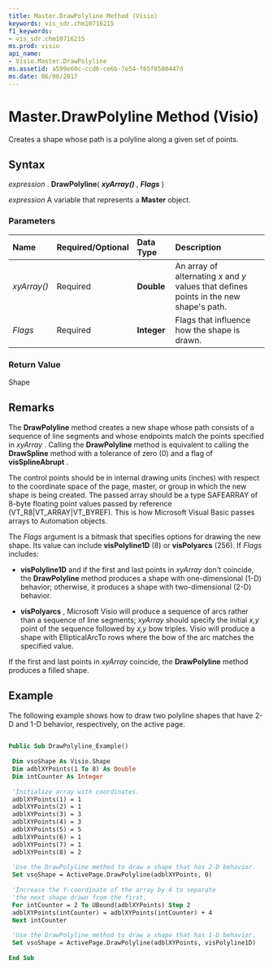 ```yaml
---
title: Master.DrawPolyline Method (Visio)
keywords: vis_sdr.chm10716215
f1_keywords:
- vis_sdr.chm10716215
ms.prod: visio
api_name:
- Visio.Master.DrawPolyline
ms.assetid: a599e60c-ccd6-ce6b-7e54-f65f8500447d
ms.date: 06/08/2017
---
```



# Master.DrawPolyline Method (Visio)

Creates a shape whose path is a polyline along a given set of points.


## Syntax

 _expression_ . **DrawPolyline**( **_xyArray()_** , **_Flags_** )

 _expression_ A variable that represents a **Master** object.


### Parameters



|**Name**|**Required/Optional**|**Data Type**|**Description**|
|:-----|:-----|:-----|:-----|
| _xyArray()_|Required| **Double**| An array of alternating _x_ and _y_ values that defines points in the new shape's path.|
| _Flags_|Required| **Integer**|Flags that influence how the shape is drawn.|

### Return Value

Shape


## Remarks

The **DrawPolyline** method creates a new shape whose path consists of a sequence of line segments and whose endpoints match the points specified in _xyArray_ . Calling the **DrawPolyline** method is equivalent to calling the **DrawSpline** method with a tolerance of zero (0) and a flag of **visSplineAbrupt** .

The control points should be in internal drawing units (inches) with respect to the coordinate space of the page, master, or group in which the new shape is being created. The passed array should be a type SAFEARRAY of 8-byte floating point values passed by reference (VT_R8|VT_ARRAY|VT_BYREF). This is how Microsoft Visual Basic passes arrays to Automation objects.

The  _Flags_ argument is a bitmask that specifies options for drawing the new shape. Its value can include **visPolyline1D** (8) or **visPolyarcs** (256). If _Flags_ includes:




- **visPolyline1D** and if the first and last points in _xyArray_ don't coincide, the **DrawPolyline** method produces a shape with one-dimensional (1-D) behavior; otherwise, it produces a shape with two-dimensional (2-D) behavior.
    
- **visPolyarcs** , Microsoft Visio will produce a sequence of arcs rather than a sequence of line segments; _xyArray_ should specify the initial _x,y_ point of the sequence followed by _x,y_ bow triples. Visio will produce a shape with EllipticalArcTo rows where the bow of the arc matches the specified value.
    


If the first and last points in  _xyArray_ coincide, the **DrawPolyline** method produces a filled shape.


## Example

The following example shows how to draw two polyline shapes that have 2-D and 1-D behavior, respectively, on the active page.


```vb
 
Public Sub DrawPolyline_Example() 
 
 Dim vsoShape As Visio.Shape 
 Dim adblXYPoints(1 To 8) As Double 
 Dim intCounter As Integer 
 
 'Initialize array with coordinates. 
 adblXYPoints(1) = 1 
 adblXYPoints(2) = 1 
 adblXYPoints(3) = 3 
 adblXYPoints(4) = 3 
 adblXYPoints(5) = 5 
 adblXYPoints(6) = 1 
 adblXYPoints(7) = 1 
 adblXYPoints(8) = 2 
 
 'Use the DrawPolyline method to draw a shape that has 2-D behavior. 
 Set vsoShape = ActivePage.DrawPolyline(adblXYPoints, 0) 
 
 'Increase the Y-coordinate of the array by 4 to separate 
 'the next shape drawn from the first. 
 For intCounter = 2 To UBound(adblXYPoints) Step 2 
 adblXYPoints(intCounter) = adblXYPoints(intCounter) + 4 
 Next intCounter 
 
 'Use the DrawPolyline method to draw a shape that has 1-D behavior. 
 Set vsoShape = ActivePage.DrawPolyline(adblXYPoints, visPolyline1D) 
 
End Sub
```



